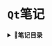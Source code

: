 # `Qt`笔记
<b><details><summary>:bookmark_tabs:笔记目录</summary></b>
  - [Qt安装目录的结构](Qt安装目录的结构.md)
  - [Qt工具集](Qt工具集.md)
  - [Qt信号与槽机制](Qt信号与槽机制.md)
  - [自定义信号和槽](自定义信号和槽.md)
  - [`MainWindow`](MainWindow.md)
  - [对话框](对话框.md)
</details>
